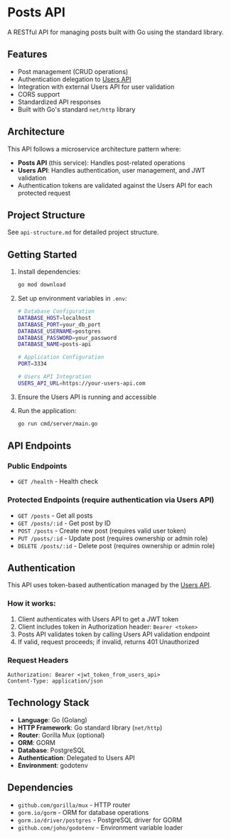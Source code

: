 # Posts API

A RESTful API for managing posts built with Go using the standard library.

## Features

- Post management (CRUD operations)
- Authentication delegation to [Users API](https://github.com/drirodri/users-api)
- Integration with external Users API for user validation
- CORS support
- Standardized API responses
- Built with Go's standard `net/http` library

## Architecture

This API follows a microservice architecture pattern where:

- **Posts API** (this service): Handles post-related operations
- **Users API**: Handles authentication, user management, and JWT validation
- Authentication tokens are validated against the Users API for each protected request

## Project Structure

See `api-structure.md` for detailed project structure.

## Getting Started

1. Install dependencies:

   ```bash
   go mod download
   ```

2. Set up environment variables in `.env`:

   ```bash
   # Database Configuration
   DATABASE_HOST=localhost
   DATABASE_PORT=your_db_port
   DATABASE_USERNAME=postgres
   DATABASE_PASSWORD=your_password
   DATABASE_NAME=posts-api

   # Application Configuration
   PORT=3334

   # Users API Integration
   USERS_API_URL=https://your-users-api.com
   ```

3. Ensure the Users API is running and accessible

4. Run the application:
   ```bash
   go run cmd/server/main.go
   ```

## API Endpoints

### Public Endpoints

- `GET /health` - Health check

### Protected Endpoints (require authentication via Users API)

- `GET /posts` - Get all posts
- `GET /posts/:id` - Get post by ID
- `POST /posts` - Create new post (requires valid user token)
- `PUT /posts/:id` - Update post (requires ownership or admin role)
- `DELETE /posts/:id` - Delete post (requires ownership or admin role)

## Authentication

This API uses token-based authentication managed by the [Users API](https://github.com/drirodri/users-api).

### How it works:

1. Client authenticates with Users API to get a JWT token
2. Client includes token in Authorization header: `Bearer <token>`
3. Posts API validates token by calling Users API validation endpoint
4. If valid, request proceeds; if invalid, returns 401 Unauthorized

### Request Headers

```
Authorization: Bearer <jwt_token_from_users_api>
Content-Type: application/json
```

## Technology Stack

- **Language**: Go (Golang)
- **HTTP Framework**: Go standard library (`net/http`)
- **Router**: Gorilla Mux (optional)
- **ORM**: GORM
- **Database**: PostgreSQL
- **Authentication**: Delegated to Users API
- **Environment**: godotenv

## Dependencies

- `github.com/gorilla/mux` - HTTP router
- `gorm.io/gorm` - ORM for database operations
- `gorm.io/driver/postgres` - PostgreSQL driver for GORM
- `github.com/joho/godotenv` - Environment variable loader
